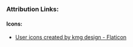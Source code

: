 ﻿### Attribution Links:

#### Icons:
* <a href="https://www.flaticon.com/free-icons/user" title="user icons">User icons created by kmg design - Flaticon</a>